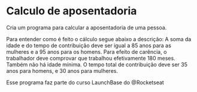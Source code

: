 # Calculo de aposentadoria

Cria um programa para calcular a aposentadoria de uma pessoa.

Para entender como é feito o cálculo segue abaixo a descrição:
A soma da idade e do tempo de contribuição deve ser igual a 85 anos para as mulheres e a 95 anos para os homens. Para efeito de carência, o trabalhador deve comprovar que trabalhou efetivamente 180 meses. Também não há idade mínima. O tempo total de contribuição deve ser 35 anos para homens, e 30 anos para mulheres. 

Esse programa faz parte do curso LaunchBase do @Rocketseat